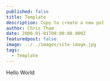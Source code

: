 ```yaml
---
published: false
title: Template
description: Copy to create a new pot
author: Chris Tham
date: 2000-01-01T00:00:00.000Z
featuredpost: false
image: ../../images/site-image.jpg
tags:
  - Template
---
```


Hello World
